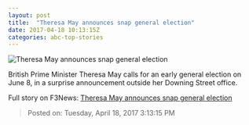 ```yaml
---
layout: post
title:  "Theresa May announces snap general election"
date: 2017-04-18 10:13:15Z
categories: abc-top-stories
---
```


![Theresa May announces snap general election](http://www.abc.net.au/news/image/6670048-1x1-700x700.jpg)

British Prime Minister Theresa May calls for an early general election on June 8, in a surprise announcement outside her Downing Street office.


Full story on F3News: [Theresa May announces snap general election](http://www.f3nws.com/n/HEZEs)

> Posted on: Tuesday, April 18, 2017 3:13:15 PM
